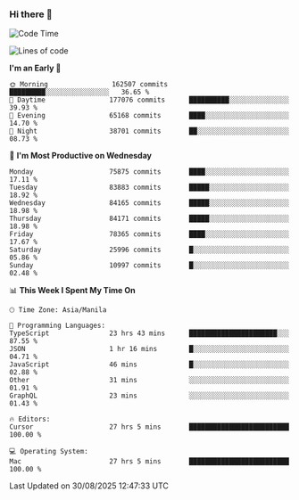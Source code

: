### Hi there 👋

<!--START_SECTION:waka-->
![Code Time](http://img.shields.io/badge/Code%20Time-6%2C238%20hrs%2039%20mins-blue)

![Lines of code](https://img.shields.io/badge/From%20Hello%20World%20I%27ve%20Written-148.5%20million%20lines%20of%20code-blue)

**I'm an Early 🐤** 

```text
🌞 Morning                162507 commits      █████████░░░░░░░░░░░░░░░░   36.65 % 
🌆 Daytime                177076 commits      ██████████░░░░░░░░░░░░░░░   39.93 % 
🌃 Evening                65168 commits       ████░░░░░░░░░░░░░░░░░░░░░   14.70 % 
🌙 Night                  38701 commits       ██░░░░░░░░░░░░░░░░░░░░░░░   08.73 % 
```
📅 **I'm Most Productive on Wednesday** 

```text
Monday                   75875 commits       ████░░░░░░░░░░░░░░░░░░░░░   17.11 % 
Tuesday                  83883 commits       █████░░░░░░░░░░░░░░░░░░░░   18.92 % 
Wednesday                84165 commits       █████░░░░░░░░░░░░░░░░░░░░   18.98 % 
Thursday                 84171 commits       █████░░░░░░░░░░░░░░░░░░░░   18.98 % 
Friday                   78365 commits       ████░░░░░░░░░░░░░░░░░░░░░   17.67 % 
Saturday                 25996 commits       █░░░░░░░░░░░░░░░░░░░░░░░░   05.86 % 
Sunday                   10997 commits       █░░░░░░░░░░░░░░░░░░░░░░░░   02.48 % 
```


📊 **This Week I Spent My Time On** 

```text
🕑︎ Time Zone: Asia/Manila

💬 Programming Languages: 
TypeScript               23 hrs 43 mins      ██████████████████████░░░   87.55 % 
JSON                     1 hr 16 mins        █░░░░░░░░░░░░░░░░░░░░░░░░   04.71 % 
JavaScript               46 mins             █░░░░░░░░░░░░░░░░░░░░░░░░   02.88 % 
Other                    31 mins             ░░░░░░░░░░░░░░░░░░░░░░░░░   01.91 % 
GraphQL                  23 mins             ░░░░░░░░░░░░░░░░░░░░░░░░░   01.43 % 

🔥 Editors: 
Cursor                   27 hrs 5 mins       █████████████████████████   100.00 % 

💻 Operating System: 
Mac                      27 hrs 5 mins       █████████████████████████   100.00 % 
```


 Last Updated on 30/08/2025 12:47:33 UTC
<!--END_SECTION:waka-->


<!--
**rad182/rad182** is a ✨ _special_ ✨ repository because its `README.md` (this file) appears on your GitHub profile.

Here are some ideas to get you started:

- 🔭 I’m currently working on ...
- 🌱 I’m currently learning ...
- 👯 I’m looking to collaborate on ...
- 🤔 I’m looking for help with ...
- 💬 Ask me about ...
- 📫 How to reach me: ...
- 😄 Pronouns: ...
- ⚡ Fun fact: ...
-->
